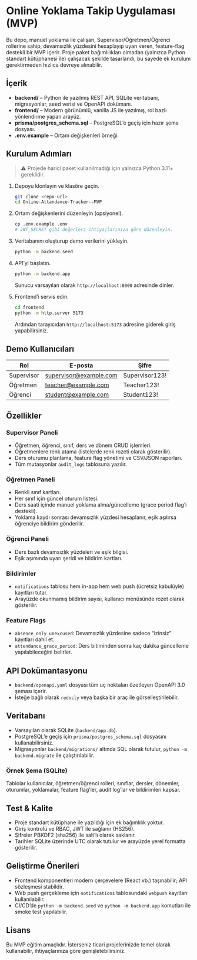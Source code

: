 # Online Yoklama Takip Uygulaması (MVP)

Bu depo, manuel yoklama ile çalışan, Supervisor/Öğretmen/Öğrenci rollerine sahip, devamsızlık yüzdesini hesaplayıp uyarı veren, feature-flag destekli bir MVP içerir. Proje paket bağımlılıkları olmadan (yalnızca Python standart kütüphanesi ile) çalışacak şekilde tasarlandı, bu sayede ek kurulum gerektirmeden hızlıca devreye alınabilir.

## İçerik

- **backend/** – Python ile yazılmış REST API, SQLite veritabanı, migrasyonlar, seed verisi ve OpenAPI dokümanı.
- **frontend/** – Modern görünümlü, vanilla JS ile yazılmış, rol bazlı yönlendirme yapan arayüz.
- **prisma/postgres_schema.sql** – PostgreSQL’e geçiş için hazır şema dosyası.
- **.env.example** – Ortam değişkenleri örneği.

## Kurulum Adımları

> ⚠️ Projede harici paket kullanılmadığı için yalnızca Python 3.11+ gereklidir.

1. Depoyu klonlayın ve klasöre geçin.
   ```bash
   git clone <repo-url>
   cd Online-Attandance-Tracker--MVP
   ```

2. Ortam değişkenlerini düzenleyin (opsiyonel).
   ```bash
   cp .env.example .env
   # JWT_SECRET gibi değerleri ihtiyaçlarınıza göre düzenleyin.
   ```

3. Veritabanını oluşturup demo verilerini yükleyin.
   ```bash
   python -m backend.seed
   ```

4. API’yi başlatın.
   ```bash
   python -m backend.app
   ```
   Sunucu varsayılan olarak `http://localhost:8000` adresinde dinler.

5. Frontend’i servis edin.
   ```bash
   cd frontend
   python -m http.server 5173
   ```
   Ardından tarayıcıdan `http://localhost:5173` adresine giderek giriş yapabilirsiniz.

## Demo Kullanıcıları

| Rol        | E-posta                  | Şifre            |
|------------|--------------------------|------------------|
| Supervisor | supervisor@example.com   | Supervisor123!   |
| Öğretmen   | teacher@example.com      | Teacher123!      |
| Öğrenci    | student@example.com      | Student123!      |

## Özellikler

### Supervisor Paneli
- Öğretmen, öğrenci, sınıf, ders ve dönem CRUD işlemleri.
- Öğretmenlere renk atama (listelerde renk rozeti olarak gösterilir).
- Ders oturumu planlama, feature flag yönetimi ve CSV/JSON raporları.
- Tüm mutasyonlar `audit_logs` tablosuna yazılır.

### Öğretmen Paneli
- Renkli sınıf kartları.
- Her sınıf için güncel oturum listesi.
- Ders saati içinde manuel yoklama alma/güncelleme (grace period flag’i destekli).
- Yoklama kaydı sonrası devamsızlık yüzdesi hesaplanır, eşik aşılırsa öğrenciye bildirim gönderilir.

### Öğrenci Paneli
- Ders bazlı devamsızlık yüzdeleri ve eşik bilgisi.
- Eşik aşımında uyarı şeridi ve bildirim kartları.

### Bildirimler
- `notifications` tablosu hem in-app hem web push (ücretsiz kabulüyle) kayıtları tutar.
- Arayüzde okunmamış bildirim sayısı, kullanıcı menüsünde rozet olarak gösterilir.

### Feature Flags
- `absence_only_unexcused`: Devamsızlık yüzdesine sadece “izinsiz” kayıtları dahil et.
- `attendance_grace_period`: Ders bitiminden sonra kaç dakika güncelleme yapılabileceğini belirler.

## API Dokümantasyonu

- `backend/openapi.yaml` dosyası tüm uç noktaları özetleyen OpenAPI 3.0 şeması içerir.
- İsteğe bağlı olarak `redocly` veya başka bir araç ile görselleştirilebilir.

## Veritabanı

- Varsayılan olarak SQLite (`backend/app.db`).
- PostgreSQL’e geçiş için `prisma/postgres_schema.sql` dosyasını kullanabilirsiniz.
- Migrasyonlar `backend/migrations/` altında SQL olarak tutulur, `python -m backend.migrate` ile çalıştırılabilir.

### Örnek Şema (SQLite)
Tablolar kullanıcılar, öğretmen/öğrenci rolleri, sınıflar, dersler, dönemler, oturumlar, yoklamalar, feature flag’ler, audit log’lar ve bildirimleri kapsar.

## Test & Kalite

- Proje standart kütüphane ile yazıldığı için ek bağımlılık yoktur.
- Giriş kontrolü ve RBAC, JWT ile sağlanır (HS256).
- Şifreler PBKDF2 (sha256) ile salt’lı olarak saklanır.
- Tarihler SQLite üzerinde UTC olarak tutulur ve arayüzde yerel formatta gösterilir.

## Geliştirme Önerileri

- Frontend komponentleri modern çerçevelere (React vb.) taşınabilir; API sözleşmesi stabildir.
- Web push gerçekleme için `notifications` tablosundaki `webpush` kayıtları kullanılabilir.
- CI/CD’de `python -m backend.seed` ve `python -m backend.app` komutları ile smoke test yapılabilir.

## Lisans

Bu MVP eğitim amaçlıdır. İsterseniz ticari projelerinizde temel olarak kullanabilir, ihtiyaçlarınıza göre genişletebilirsiniz.
